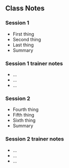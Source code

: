 ## Class Notes

### Session 1
- First thing
- Second thing
- Last thing
- Summary

<div class="trainer-eyes-only">
<h3>Session 1 trainer notes</h3>
<ul>
<li>...</li>
<li>...</li>
<li>...</li>
</ul>
</div>

### Session 2
- Fourth thing
- Fifth thing
- Sixth thing
- Summary

<div class="trainer-eyes-only">
<h3>Session 2 trainer notes</h3>
<ul>
<li>...</li>
<li>...</li>
<li>...</li>
</ul>
</div>
